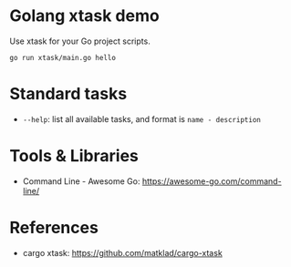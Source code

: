 Golang xtask demo
=====================

Use xtask for your Go project scripts.

```shell
go run xtask/main.go hello
```

# Standard tasks

* `--help`: list all available tasks, and format is `name - description`

# Tools & Libraries

* Command Line - Awesome Go: https://awesome-go.com/command-line/

# References

* cargo xtask: https://github.com/matklad/cargo-xtask